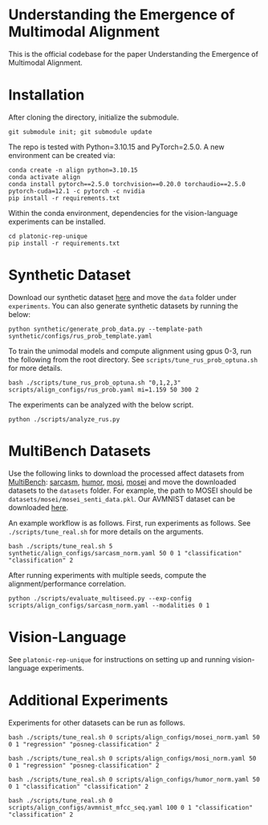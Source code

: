 # Understanding the Emergence of Multimodal Alignment

This is the official codebase for the paper Understanding the Emergence of Multimodal Alignment.

# Installation

After cloning the directory, initialize the submodule.

```
git submodule init; git submodule update
```

The repo is tested with Python=3.10.15 and PyTorch=2.5.0. A new environment can be created via:
```
conda create -n align python=3.10.15
conda activate align
conda install pytorch==2.5.0 torchvision==0.20.0 torchaudio==2.5.0 pytorch-cuda=12.1 -c pytorch -c nvidia
pip install -r requirements.txt
```

Within the conda environment, dependencies for the vision-language experiments can be installed. 
```
cd platonic-rep-unique
pip install -r requirements.txt
```

# Synthetic Dataset

Download our synthetic dataset [here](https://drive.google.com/drive/folders/1pRMMlKKrWsomkbvGoopKImx5oIy3m3RI?usp=drive_link) and move the `data` folder under `experiments`.
You can also generate synthetic datasets by running the below:

```
python synthetic/generate_prob_data.py --template-path synthetic/configs/rus_prob_template.yaml
```

To train the unimodal models and compute alignment using gpus 0-3, run the following from the root directory. See `scripts/tune_rus_prob_optuna.sh` for more details. 

```
bash ./scripts/tune_rus_prob_optuna.sh "0,1,2,3" scripts/align_configs/rus_prob.yaml mi=1.159 50 300 2
```

The experiments can be analyzed with the below script.

```
python ./scripts/analyze_rus.py
```

# MultiBench Datasets

Use the following links to download the processed affect datasets from [MultiBench](https://github.com/pliang279/MultiBench): [sarcasm](https://drive.google.com/drive/folders/1JFcX-NF97zu9ZOZGALGU9kp8dwkP7aJ7?usp=drive_link), 
[humor](https://drive.google.com/drive/folders/1Agzm157lciMONHOHemHRSySmjn1ahHX1?usp=drive_link), [mosi](https://drive.google.com/drive/folders/1uEK737LXB9jAlf9kyqRs6B9N6cDncodq?usp=drive_link), 
[mosei](https://drive.google.com/drive/folders/1A_hTmifi824gypelGobgl2M-5Rw9VWHv?usp=drive_link) and move the downloaded datasets to the `datasets` folder. For example, the path to MOSEI should be `datasets/mosei/mosei_senti_data.pkl`. Our AVMNIST dataset can be downloaded [here](https://drive.google.com/drive/folders/17vGI0voQyCTyhqDq3hQhhiwXACV7zXqU?usp=sharing).

An example workflow is as follows. First, run experiments as follows. See `./scripts/tune_real.sh` for more details on the arguments.

```
bash ./scripts/tune_real.sh 5 synthetic/align_configs/sarcasm_norm.yaml 50 0 1 "classification" "classification" 2
```

After running experiments with multiple seeds, compute the alignment/performance correlation.

```
python ./scripts/evaluate_multiseed.py --exp-config scripts/align_configs/sarcasm_norm.yaml --modalities 0 1 
```

# Vision-Language

See `platonic-rep-unique` for instructions on setting up and running vision-language experiments.


# Additional Experiments

Experiments for other datasets can be run as follows.

```
bash ./scripts/tune_real.sh 0 scripts/align_configs/mosei_norm.yaml 50 0 1 "regression" "posneg-classification" 2
```

```
bash ./scripts/tune_real.sh 0 scripts/align_configs/mosi_norm.yaml 50 0 1 "regression" "posneg-classification" 2
```

```
bash ./scripts/tune_real.sh 0 scripts/align_configs/humor_norm.yaml 50 0 1 "classification" "classification" 2
```

```
bash ./scripts/tune_real.sh 0 scripts/align_configs/avmnist_mfcc_seq.yaml 100 0 1 "classification" "classification" 2
```
